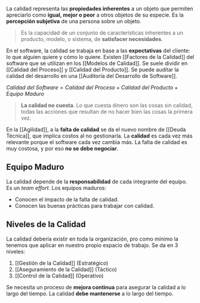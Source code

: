 La calidad representa las **propiedades inherentes** a un objeto que permiten apreciarlo como **igual, mejor o peor** a otros objetos de su especie. Es la **percepción subjetiva** de una persona sobre un objeto.

> Es la capacidad de un conjunto de características inherentes a un producto, modelo, o sistema, de **satisfacer necesidades**.

En el software, la calidad se trabaja en base a las **expectativas** del cliente: lo que alguien quiere y cómo lo quiere. Existen [[Factores de la Calidad]] del software que se utilizan en los [[Modelos de Calidad]]. Se suele dividir en [[Calidad del Proceso]] y [[Calidad del Producto]]. Se puede auditar la calidad del desarrollo en una [[Auditoría del Desarrollo de Software]].

$Calidad \ del \ Software = Calidad \ del \ Proceso + Calidad \ del \ Producto + Equipo \ Maduro$

> **La calidad no cuesta**. Lo que cuesta dinero son las cosas sin calidad, todas las acciones que resultan de no hacer bien las cosas la primera vez.

En la [[Agilidad]], a la **falta de calidad** se da el nuevo nombre de [[Deuda Técnica]], que implica costos al no gestionarla. La **calidad** es cada vez más relevante porque el software cada vez cambia más. La falta de calidad es muy costosa, y por eso **no se debe negociar**.

## Equipo Maduro

La calidad depende de la **responsabilidad** de cada integrante del equipo. Es un _team effort_. Los equipos maduros:

- Conocen el impacto de la falta de calidad.
- Conocen las buenas prácticas para trabajar con calidad.

## Niveles de la Calidad

La calidad debería existir en toda la organización, pro como mínimo la tenemos que aplicar en nuestro propio espacio de trabajo. Se da en 3 niveles:

1. [[Gestión de la Calidad]] (Estratégico)
2. [[Aseguramiento de la Calidad]] (Táctico)
3. [[Control de la Calidad]] (Operativo)

Se necesita un proceso de **mejora continua** para asegurar la calidad a lo largo del tiempo. La calidad **debe mantenerse** a lo largo del tiempo.
